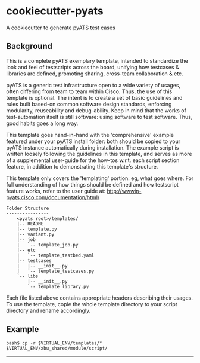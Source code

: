 cookiecutter-pyats
==============

A cookiecutter to generate pyATS test cases

## Background
This is a complete pyATS exemplary template, intended to standardize the look
and feel of testscripts across the board, unifying how testcases & libraries
are defined, promoting sharing, cross-team collaboration & etc.

pyATS is a generic test infrastructure open to a wide variety of usages, often
differing from team to team within Cisco. Thus, the use of this template is
optional. The intent is to create a set of basic guidelines and rules built
based-on common software design standards, enforcing modularity, reuseability
and debug-ability. Keep in mind that the works of test-automation itself is
still software: using software to test software. Thus, good habits goes a long
way.

This template goes hand-in-hand with the 'comprehensive' example featured under
your pyATS install folder: both should be copied to your pyATS instance
automatically during installation. The example script is written loosely
following the guidelines in this template, and serves as more of a supplemental
user-guide for the how-tos w.r.t. each script section feature, in addition to
demonstrating this template's structure.

This template only covers the 'templating' portion: eg, what goes where. For
full understanding of how things should be defined and how testscript feature
works, refer to the user guide at:
    http://wwwin-pyats.cisco.com/documentation/html/


    Folder Structure
    ----------------
        <pyats_root>/templates/
        |-- README
        |-- template.py
        |-- variant.py
        |-- job
        |   `-- template_job.py
        |-- etc
        |   `-- template_testbed.yaml
        |-- testcases
        |   |-- __init__.py
        |   `-- template_testcases.py
        `-- libs
            |-- __init__.py
            `-- template_library.py

Each file listed above contains appropriate headers describing their usages.
To use the template, copie the whole template directory to your script directory
and rename accordingly.

Example
-------
    bash$ cp -r $VIRTUAL_ENV/templates/* $VIRTUAL_ENV/xbu_shared/module/script/

--------------------------------------------------------------------------------

